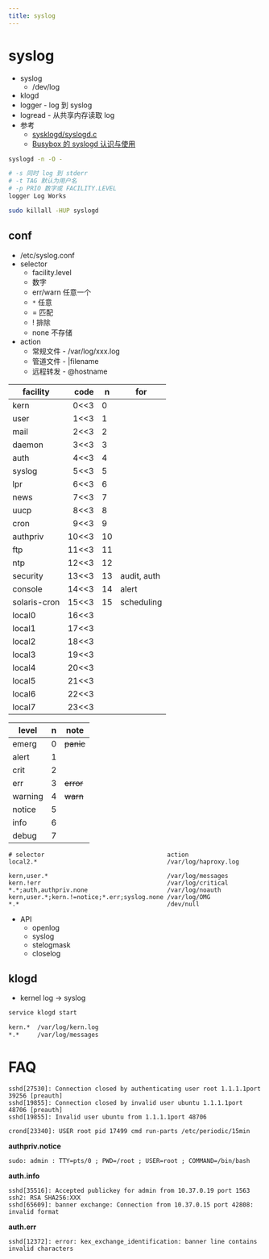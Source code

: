```yaml
---
title: syslog
---
```


# syslog

- syslog
  - /dev/log
- klogd
- logger - log 到 syslog
- logread - 从共享内存读取 log
- 参考
  - [sysklogd/syslogd.c](https://sourcegraph.com/github.com/mirror/busybox/-/blob/sysklogd/syslogd.c)
  - [Busybox 的 syslogd 认识与使用](https://www.cnblogs.com/arnoldlu/p/10583233.html)

<!--
kernel -> klogd: printk, syslog.2, /proc/kmsg
klogd -> syslogd: syslog.3
user_process -> /dev/log -> syslogd: syslog.3
remote -> syslogd: TCP/IP :514
syslog.conf -> syslogd
 -->

```bash
syslogd -n -O -

# -s 同时 log 到 stderr
# -t TAG 默认为用户名
# -p PRIO 数字或 FACILITY.LEVEL
logger Log Works

sudo killall -HUP syslogd
```

## conf

- /etc/syslog.conf
- selector
  - facility.level
  - 数字
  - err/warn 任意一个
  - `*` 任意
  - = 匹配
  - ! 排除
  - none 不存储
- action
  - 常规文件 - /var/log/xxx.log
  - 管道文件 - |filename
  - 远程转发 - @hostname

| facility     |  code | n   | for         |
| ------------ | ----: | --- | ----------- |
| kern         |  0<<3 | 0   |
| user         |  1<<3 | 1   |
| mail         |  2<<3 | 2   |
| daemon       |  3<<3 | 3   |
| auth         |  4<<3 | 4   |
| syslog       |  5<<3 | 5   |
| lpr          |  6<<3 | 6   |
| news         |  7<<3 | 7   |
| uucp         |  8<<3 | 8   |
| cron         |  9<<3 | 9   |
| authpriv     | 10<<3 | 10  |
| ftp          | 11<<3 | 11  |
| ntp          | 12<<3 | 12  |
| security     | 13<<3 | 13  | audit, auth |
| console      | 14<<3 | 14  | alert       |
| solaris-cron | 15<<3 | 15  | scheduling  |
| local0       | 16<<3 |
| local1       | 17<<3 |
| local2       | 18<<3 |
| local3       | 19<<3 |
| local4       | 20<<3 |
| local5       | 21<<3 |
| local6       | 22<<3 |
| local7       | 23<<3 |

| level   | n   | note      |
| ------- | --- | --------- |
| emerg   | 0   | ~~panic~~ |
| alert   | 1   |
| crit    | 2   |
| err     | 3   | ~~error~~ |
| warning | 4   | ~~warn~~  |
| notice  | 5   |
| info    | 6   |
| debug   | 7   |


```
# selector                                  action
local2.*                                    /var/log/haproxy.log

kern,user.*                                 /var/log/messages
kern.!err                                   /var/log/critical
*.*;auth,authpriv.none                      /var/log/noauth
kern,user.*;kern.!=notice;*.err;syslog.none /var/log/OMG
*.*                                         /dev/null
```

- API
  - openlog
  - syslog
  - stelogmask
  - closelog

## klogd

- kernel log -> syslog

```bash
service klogd start
```

```txt
kern.*  /var/log/kern.log
*.*     /var/log/messages
```

# FAQ

```
sshd[27530]: Connection closed by authenticating user root 1.1.1.1port 39256 [preauth]
sshd[19855]: Connection closed by invalid user ubuntu 1.1.1.1port 48706 [preauth]
sshd[19855]: Invalid user ubuntu from 1.1.1.1port 48706
```

```
crond[23340]: USER root pid 17499 cmd run-parts /etc/periodic/15min
```

**authpriv.notice**

```
sudo: admin : TTY=pts/0 ; PWD=/root ; USER=root ; COMMAND=/bin/bash
```

**auth.info**

```
sshd[35516]: Accepted publickey for admin from 10.37.0.19 port 1563 ssh2: RSA SHA256:XXX
sshd[65609]: banner exchange: Connection from 10.37.0.15 port 42808: invalid format
```

**auth.err**

```
sshd[12372]: error: kex_exchange_identification: banner line contains invalid characters
```
